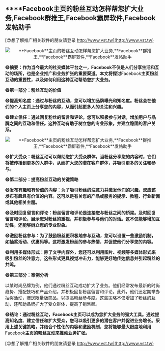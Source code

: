 ## ****Facebook**主页的粉丝互动怎样帮您扩大业务,**Facebook**群推王,**Facebook**霸屏软件,**Facebook**发帖助手**

[😍想了解推广相关软件的朋友请登录 http://www.vst.tw](http://www.vst.tw)

 <center><img src="https://vst.tw/MP4/tuiguang/png/5.png" alt="**Facebook**主页的粉丝互动怎样帮您扩大业务,**Facebook**群推王,**Facebook**霸屏软件,**Facebook**发帖助手"></center>

**😄摘要：作为当今最大的社交媒体平台之一，**Facebook**不仅是人们分享生活和互动的场所，也是企业推广和业务扩张的重要渠道。本文将探讨**Facebook**主页粉丝互动的重要性，以及如何利用这种互动帮助您扩大业务。**

**😄第一部分：粉丝互动的价值**

**😄提高知名度：通过与粉丝的互动，您可以增加品牌曝光和知名度。粉丝会在他们的个人主页上分享您的内容，从而引起更多人的关注和兴趣。**

**😄建立信任：通过回复粉丝的留言和评论，您可以积极参与对话，增加用户与品牌之间的互动和信任。这种互动有助于树立您的专业形象，并建立稳固的客户关系。**

 <center><img src="https://vst.tw/MP4/tuiguang/png/6.png" alt="**Facebook**主页的粉丝互动怎样帮您扩大业务,**Facebook**群推王,**Facebook**霸屏软件,**Facebook**发帖助手"></center>

**😄扩大受众：粉丝互动可以帮助您扩大受众群体。当粉丝分享您的内容时，它们将被传播到更多的人群中，从而扩大您的潜在客户群体，并吸引更多的关注和参与。**

**😄第二部分：提高粉丝互动的关键策略**

**😄发布有趣和有价值的内容：为了吸引粉丝的注意力并激发他们的兴趣，您应该发布有趣且有价值的内容。这可以是有关您的产品或服务的提示、教程、行业新闻或其他相关主题。**

**😄及时回复留言和评论：粉丝留言和评论是连接您与粉丝之间的桥梁。及时回复留言和评论，展示您对粉丝的重视，并积极参与与他们的对话。这不仅能够增加互动性，还能够树立您的专业形象。**

**😄激励粉丝参与：为了鼓励粉丝更积极地参与互动，您可以设置一些激励机制，如抽奖活动、优惠码等。这将激发粉丝的参与热情，并促使他们分享您的内容。**

**😄利用多媒体形式：除了文字内容外，您还可以利用图片、视频等多媒体形式来吸引粉丝的注意力。这些形式更具视觉冲击力，能够更好地传达信息并引起粉丝的共鸣。**

**😄第三部分：案例分析**

以某时尚品牌为例，他们通过粉丝互动成功扩大了业务。他们经常发布最新的时尚趋势、搭配技巧和产品介绍，并积极回复粉丝留言和评论。此外，他们还定期举办抽奖活动，赠送限量版商品，以提高粉丝参与度。这些策略不仅增加了粉丝的互动，还帮助品牌扩大了受众群体，提高了销售额。

**😄结论：通过粉丝互动，**Facebook**主页可以成为您扩大业务的强大工具。通过提高知名度、建立信任和扩大受众，您可以吸引更多的潜在客户并促进业务增长。采用上述关键策略，并结合个性化的内容和激励机制，您将能够最大限度地利用**Facebook**主页的粉丝互动来推动业务扩张。**

[😍想了解推广相关软件的朋友请登录 http://www.vst.tw](http://www.vst.tw)



